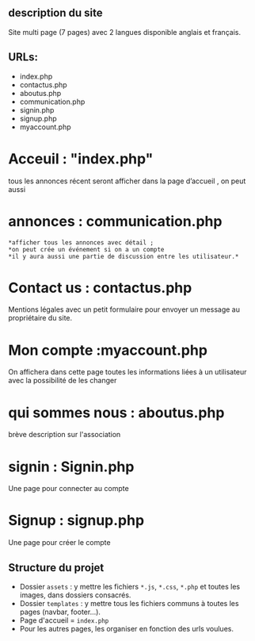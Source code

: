 ## description du site

Site multi page (7 pages) avec 2 langues disponible anglais et français.

## URLs:

* index.php         
* contactus.php      
* aboutus.php         
* communication.php   
* signin.php          
* signup.php          
* myaccount.php       

# Acceuil : "index.php"

tous les annonces récent seront afficher dans la page d’accueil , on peut aussi

# annonces : communication.php

    *afficher tous les annonces avec détail ;
    *on peut crée un événement si on a un compte
    *il y aura aussi une partie de discussion entre les utilisateur.*
# Contact us : contactus.php

Mentions légales avec un petit formulaire pour envoyer un message au propriétaire du site.

# Mon compte :myaccount.php

On affichera dans cette page toutes les informations liées à un utilisateur avec la possibilité de les changer

# qui sommes nous : aboutus.php

brève description sur l'association

# signin  : Signin.php

Une page pour connecter au compte

# Signup  : signup.php

Une page pour créer le compte

## Structure du projet

* Dossier `assets` : y mettre les fichiers `*.js`, `*.css`, `*.php` et toutes les images, dans dossiers consacrés.
* Dossier `templates` : y mettre tous les fichiers communs à toutes les pages (navbar, footer...).
* Page d'accueil = `index.php`
* Pour les autres pages, les organiser en fonction des urls voulues.
